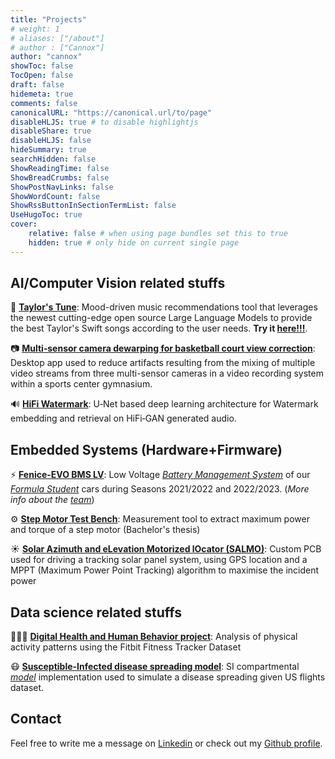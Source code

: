 ```yaml
---
title: "Projects"
# weight: 1
# aliases: ["/about"]
# author : ["Cannox"]
author: "cannox"
showToc: false
TocOpen: false
draft: false
hidemeta: true
comments: false
canonicalURL: "https://canonical.url/to/page"
disableHLJS: true # to disable highlightjs
disableShare: true
disableHLJS: false
hideSummary: true
searchHidden: false 
ShowReadingTime: false
ShowBreadCrumbs: false
ShowPostNavLinks: false
ShowWordCount: false
ShowRssButtonInSectionTermList: false
UseHugoToc: true
cover:
    relative: false # when using page bundles set this to true
    hidden: true # only hide on current single page
---
```


## AI/Computer Vision related stuffs

🎵 [**Taylor's Tune**](https://github.com/cannox227/Taylor-s-Tune): Mood-driven music recommendations tool that leverages the newest cutting-edge open source Large Language Models to provide the best Taylor's Swift songs according to the user needs. **Try it [here!!!](https://taylors-tune.streamlit.app/)**.

📷 [**Multi‑sensor camera dewarping for basketball court view correction**](https://github.com/cannox227/camera-dewarping): Desktop app used to reduce artifacts resulting from the mixing of multiple video streams from three multi-sensor cameras in a video recording system within a sports center gymnasium. 

🔊 [**HiFi Watermark**](https://github.com/cannox227/hifi-gan-watermark/tree/watermark): U‑Net based deep learning architecture for Watermark embedding and retrieval on HiFi‑GAN generated audio.

## Embedded Systems (Hardware+Firmware)

⚡️ [**Fenice-EVO BMS LV**](https://github.com/cannox227/fenice-bms-lv): Low Voltage [*Battery Management System*](https://en.wikipedia.org/wiki/Battery_management_system) of our [*Formula Student*](https://en.wikipedia.org/wiki/Formula_Student) cars during Seasons 2021/2022 and 2022/2023. (*More info about the [team](https://eagletrt.it/)*)

⚙️ [**Step Motor Test Bench**](https://github.com/cannox227/Step-Motor-Test-Bench): Measurement tool to extract maximum power and torque of a step motor (Bachelor's thesis)

☀️ [**Solar Azimuth and eLevation Motorized lOcator (SALMO)**](https://github.com/cannox227/Solar-Azimuth-and-eLevation-Motorized-lOcator): Custom PCB used for driving a tracking solar panel system, using GPS location and a MPPT (Maximum Power Point Tracking) algorithm to maximise the incident power

## Data science related stuffs
🏃🏻‍♂️ [**Digital Health and Human Behavior project**](https://github.com/cannox227/Digital-Health-and-Human-Behavior---Project-Course): Analysis of physical activity patterns using the Fitbit Fitness Tracker Dataset

😷 [**Susceptible-Infected disease spreading model**](https://github.com/cannox227/Complex-Networks-Project): SI compartmental [*model*](https://en.wikipedia.org/wiki/Compartmental_models_in_epidemiology) implementation used to simulate a disease spreading given US flights dataset.

## Contact
Feel free to write me a message on [Linkedin](https://www.linkedin.com/in/tommaso-canova/?originalSubdomain=it) or check out my [Github profile](https://github.com/cannox227).

